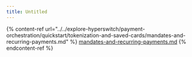 ```yaml
---
title: Untitled
---
```


{% content-ref url="../../explore-hyperswitch/payment-orchestration/quickstart/tokenization-and-saved-cards/mandates-and-recurring-payments.md" %}
[mandates-and-recurring-payments.md](../../explore-hyperswitch/payment-orchestration/quickstart/tokenization-and-saved-cards/mandates-and-recurring-payments.md)
{% endcontent-ref %}
